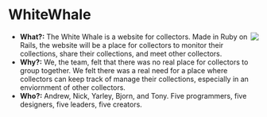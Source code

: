 # WhiteWhale

<img src="http://i.imgur.com/E0j03mF.png" align="right">


* **What?:** 
The White Whale is a website for collectors. Made in Ruby on Rails, the website will be a place for collectors to monitor their collections, share their collections, and meet other collectors.
* **Why?:**
We, the team, felt that there was no real place for collectors to group together. We felt there was a real need for a place where collectors can keep track of manage their collections, especially in an enviornment of other collectors. 
* **Who?:** 
Andrew, Nick, Yarley, Bjorn, and Tony. Five programmers, five designers, five leaders, five creators. 

